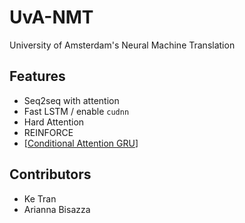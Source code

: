 # UvA-NMT
University of Amsterdam's Neural Machine Translation

## Features

* Seq2seq with attention
* Fast LSTM / enable `cudnn`
* Hard Attention
* REINFORCE
* [[Conditional Attention GRU](https://github.com/nyu-dl/dl4mt-tutorial/blob/master/docs/cgru.pdf)]

## Contributors
* Ke Tran
* Arianna Bisazza
